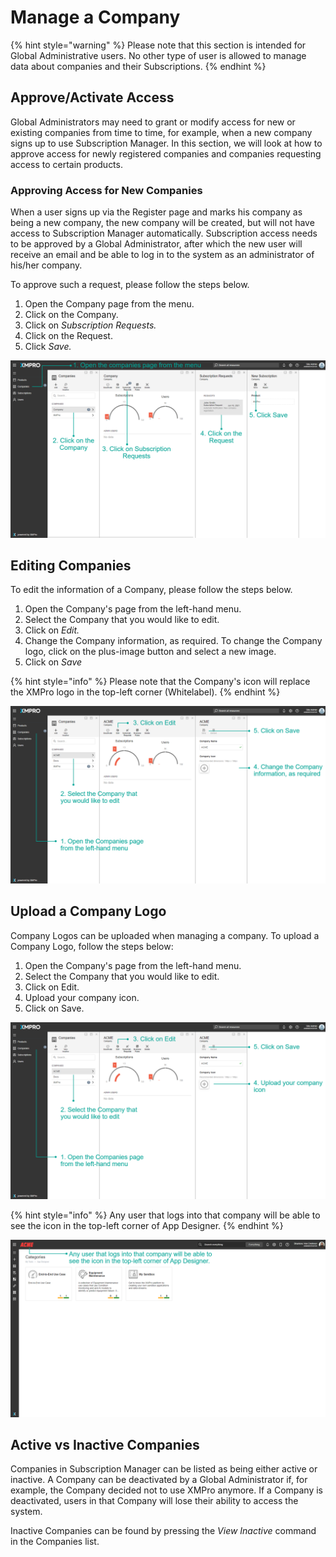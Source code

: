 # Manage a Company

{% hint style="warning" %}
Please note that this section is intended for Global Administrative users. No other type of user is allowed to manage data about companies and their Subscriptions.
{% endhint %}

## Approve/Activate Access

Global Administrators may need to grant or modify access for new or existing companies from time to time, for example, when a new company signs up to use Subscription Manager. In this section, we will look at how to approve access for newly registered companies and companies requesting access to certain products.

### Approving Access for New Companies

When a user signs up via the Register page and marks his company as being a new company, the new company will be created, but will not have access to Subscription Manager automatically. Subscription access needs to be approved by a Global Administrator, after which the new user will receive an email and be able to log in to the system as an administrator of his/her company.

To approve such a request, please follow the steps below.

1. Open the Company page from the menu.
2. Click on the Company.
3. Click on _Subscription Requests._
4. Click on the Request.
5. Click _Save._

![](<../../.gitbook/assets/image (273).png>)

## **Editing Companies**

To edit the information of a Company, please follow the steps below.

1. Open the Company's page from the left-hand menu.
2. Select the Company that you would like to edit.
3. Click on _Edit._
4. Change the Company information, as required. To change the Company logo, click on the plus-image button and select a new image.
5. Click on _Save_

{% hint style="info" %}
Please note that the Company's icon will replace the XMPro logo in the top-left corner (Whitelabel).
{% endhint %}

![](<../../.gitbook/assets/Logo-remove3 (1).png>)

## **Upload a Company Logo**

Company Logos can be uploaded when managing a company. To upload a Company Logo, follow the steps below:

1. Open the Company's page from the left-hand menu.
2. Select the Company that you would like to edit.
3. Click on Edit.
4. Upload your company icon.
5. Click on Save.

![](../../.gitbook/assets/Logo1.png)

{% hint style="info" %}
Any user that logs into that company will be able to see the icon in the top-left corner of App Designer.
{% endhint %}

![](<../../.gitbook/assets/Logo2 (1).png>)

## **Active vs Inactive Companies**

Companies in Subscription Manager can be listed as being either active or inactive. A Company can be deactivated by a Global Administrator if, for example, the Company decided not to use XMPro anymore. If a Company is deactivated, users in that Company will lose their ability to access the system.

Inactive Companies can be found by pressing the _View Inactive_ command in the Companies list.
